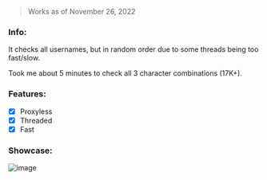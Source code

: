 > Works as of November 26, 2022

### Info:
It checks all usernames, but in random order due to some threads being too fast/slow.

Took me about 5 minutes to check all 3 character combinations (17K+).

### Features:
- [x] Proxyless
- [x] Threaded
- [x] Fast

### Showcase:
![image](https://user-images.githubusercontent.com/109295864/199221672-91131b91-073b-4100-baee-7adaa694d316.png)
